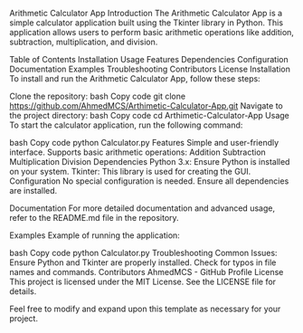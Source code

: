 Arithmetic Calculator App
Introduction
The Arithmetic Calculator App is a simple calculator application built using the Tkinter library in Python. This application allows users to perform basic arithmetic operations like addition, subtraction, multiplication, and division.

Table of Contents
Installation
Usage
Features
Dependencies
Configuration
Documentation
Examples
Troubleshooting
Contributors
License
Installation
To install and run the Arithmetic Calculator App, follow these steps:

Clone the repository:
bash
Copy code
git clone https://github.com/AhmedMCS/Arthimetic-Calculator-App.git
Navigate to the project directory:
bash
Copy code
cd Arthimetic-Calculator-App
Usage
To start the calculator application, run the following command:

bash
Copy code
python Calculator.py
Features
Simple and user-friendly interface.
Supports basic arithmetic operations:
Addition
Subtraction
Multiplication
Division
Dependencies
Python 3.x: Ensure Python is installed on your system.
Tkinter: This library is used for creating the GUI.
Configuration
No special configuration is needed. Ensure all dependencies are installed.

Documentation
For more detailed documentation and advanced usage, refer to the README.md file in the repository.

Examples
Example of running the application:

bash
Copy code
python Calculator.py
Troubleshooting
Common Issues:
Ensure Python and Tkinter are properly installed.
Check for typos in file names and commands.
Contributors
AhmedMCS - GitHub Profile
License
This project is licensed under the MIT License. See the LICENSE file for details.

Feel free to modify and expand upon this template as necessary for your project.
